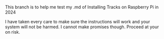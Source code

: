 This branch is to help me test my .md of Installing Tracks on Raspberry Pi in 2024

I have taken every care to make sure the instructions will work and your system will not be harmed.
I cannot make promises though. Proceed at your on risk.
